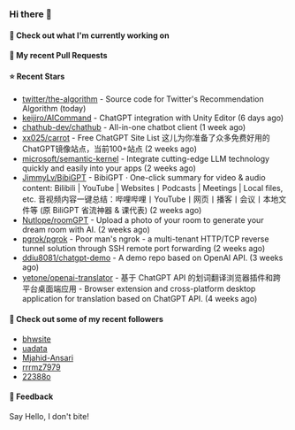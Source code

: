 ### Hi there 👋

#### 👷 Check out what I'm currently working on

#### 🔨 My recent Pull Requests


#### ⭐ Recent Stars

- [twitter/the-algorithm](https://github.com/twitter/the-algorithm) - Source code for Twitter&#39;s Recommendation Algorithm (today)
- [keijiro/AICommand](https://github.com/keijiro/AICommand) - ChatGPT integration with Unity Editor (6 days ago)
- [chathub-dev/chathub](https://github.com/chathub-dev/chathub) - All-in-one chatbot client (1 week ago)
- [xx025/carrot](https://github.com/xx025/carrot) - Free ChatGPT Site List 这儿为你准备了众多免费好用的ChatGPT镜像站点，当前100&#43;站点 (2 weeks ago)
- [microsoft/semantic-kernel](https://github.com/microsoft/semantic-kernel) - Integrate cutting-edge LLM technology quickly and easily into your apps (2 weeks ago)
- [JimmyLv/BibiGPT](https://github.com/JimmyLv/BibiGPT) - BibiGPT · One-click summary for video &amp;  audio content: Bilibili | YouTube | Websites丨Podcasts | Meetings | Local files, etc. 音视频内容一键总结：哔哩哔哩丨YouTube丨网页丨播客丨会议丨本地文件等 (原 BiliGPT 省流神器 &amp; 课代表) (2 weeks ago)
- [Nutlope/roomGPT](https://github.com/Nutlope/roomGPT) - Upload a photo of your room to generate your dream room with AI. (2 weeks ago)
- [pgrok/pgrok](https://github.com/pgrok/pgrok) - Poor man&#39;s ngrok - a multi-tenant HTTP/TCP reverse tunnel solution through SSH remote port forwarding (2 weeks ago)
- [ddiu8081/chatgpt-demo](https://github.com/ddiu8081/chatgpt-demo) - A demo repo based on OpenAI API. (3 weeks ago)
- [yetone/openai-translator](https://github.com/yetone/openai-translator) - 基于 ChatGPT API 的划词翻译浏览器插件和跨平台桌面端应用    -    Browser extension and cross-platform desktop application for translation based on ChatGPT API. (4 weeks ago)

#### 👯 Check out some of my recent followers

- [bhwsite](https://github.com/bhwsite)
- [uadata](https://github.com/uadata)
- [Mjahid-Ansari](https://github.com/Mjahid-Ansari)
- [rrrmz7979](https://github.com/rrrmz7979)
- [22388o](https://github.com/22388o)

#### 💬 Feedback

Say Hello, I don't bite!
